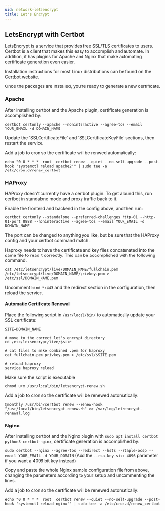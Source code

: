 ```yaml
---
uid: network-letsencrypt 
title: Let's Encrypt
---
```


## LetsEncrypt with Certbot

LetsEncrypt is a service that provides free SSL/TLS certificates to users.  Certbot is a client that makes this easy to accomplish and automate.  In addition, it has plugins for Apache and Nginx that make automating certificate generation even easier.

Installation instructions for most Linux distributions can be found on the [Certbot website](https://certbot.eff.org/docs/install.html#operating-system-packages).

Once the packages are installed, you're ready to generate a new certificate.

### Apache

After installing certbot and the Apache plugin, certificate generation is accomplished by:

``certbot certonly --apache --noninteractive --agree-tos --email YOUR_EMAIL -d DOMAIN_NAME``

Update the 'SSLCertificateFile' and 'SSLCertificateKeyFile' sections, then restart the service.

Add a job to cron so the certificate will be renwed automatically:

``echo "0 0 * * *  root  certbot renew --quiet --no-self-upgrade --post-hook 'systemctl reload apache2'" | sudo tee -a /etc/cron.d/renew_certbot``

### HAProxy

HAProxy doesn't currently have a certbot plugin.  To get around this, run certbot in standalone mode and proxy traffic back to it.  

Enable the frontend and backend in the config above, and then run:

``certbot certonly --standalone --preferred-challenges http-01 --http-01-port 8888 --noninteractive --agree-tos --email YOUR_EMAIL -d DOMAIN_NAME``

The port can be changed to anything you like, but be sure that the HAProxy config and your certbot command match.

Haproxy needs to have the certificate and key files concatenated into the same file to read it correctly.  This can be accomplished with the following command.

``cat /etc/letsencrypt/live/DOMAIN_NAME/fullchain.pem /etc/letsencrypt/live/DOMAIN_NAME/privkey.pem > /etc/ssl/DOMAIN_NAME.pem``

Uncomment `bind *:443` and the redirect section in the configuration, then reload the service.

#### Automatic Certificate Renewal

Place the following script in `/usr/local/bin/` to automatically update your SSL certificate:

```
SITE=DOMAIN_NAME

# move to the correct let's encrypt directory
cd /etc/letsencrypt/live/$SITE

# cat files to make combined .pem for haproxy
cat fullchain.pem privkey.pem > /etc/ssl/$SITE.pem

# reload haproxy
service haproxy reload
```

Make sure the script is executable

 ``chmod u+x /usr/local/bin/letsencrypt-renew.sh``

Add a job to cron so the certificate will be renewed automatically:

 ``@monthly /usr/bin/certbot renew --renew-hook "/usr/local/bin/letsencrypt-renew.sh" >> /var/log/letsencrypt-renewal.log``

### Nginx

After installing certbot and the Nginx plugin with ``sudo apt install certbot python3-certbot-nginx``, certificate generation is accomplished by:

`sudo certbot --nginx --agree-tos --redirect --hsts --staple-ocsp --email YOUR_EMAIL -d YOUR_DOMAIN`
(Add the ``--rsa-key-size 4096`` parameter if you want a 4096 bit key instead)

Copy and paste the whole Nginx sample configuration file from above, changing the parameters according to your setup and uncommenting the lines.

Add a job to cron so the certificate will be renewed automatically:

`echo "0 0 * * *  root  certbot renew --quiet --no-self-upgrade --post-hook 'systemctl reload nginx'" | sudo tee -a /etc/cron.d/renew_certbot`
